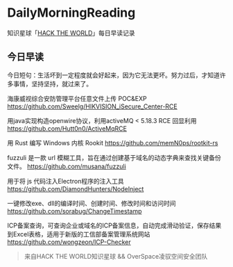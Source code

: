 # DailyMorningReading

知识星球「[HACK THE WORLD](https://public.zsxq.com/groups/225824414251.html)」每日早读记录

## 今日早读

今日短句：生活坏到一定程度就会好起来，因为它无法更坏。努力过后，才知道许多事情，坚持坚持，就过来了。

海康威视综合安防管理平台任意文件上传 POC&EXP
https://github.com/Sweelg/HIKVISION_iSecure_Center-RCE

用java实现构造openwire协议，利用activeMQ < 5.18.3 RCE 回显利用
https://github.com/Hutt0n0/ActiveMqRCE

用 Rust 编写 Windows 内核 Rookit
https://github.com/memN0ps/rootkit-rs

fuzzuli 是一款 url 模糊工具，旨在通过创建基于域名的动态字典来查找关键备份文件。
https://github.com/musana/fuzzuli

用于将 js 代码注入Electron程序的注入工具
https://github.com/DiamondHunters/NodeInject

一键修改exe、dll的编译时间、创建时间、修改时间和访问时间
https://github.com/sorabug/ChangeTimestamp

ICP备案查询，可查询企业或域名的ICP备案信息，自动完成滑动验证，保存结果到Excel表格，适用于新版的工信部备案管理系统网站
https://github.com/wongzeon/ICP-Checker

> 来自HACK THE WORLD知识星球 && OverSpace凌驭空间安全团队
